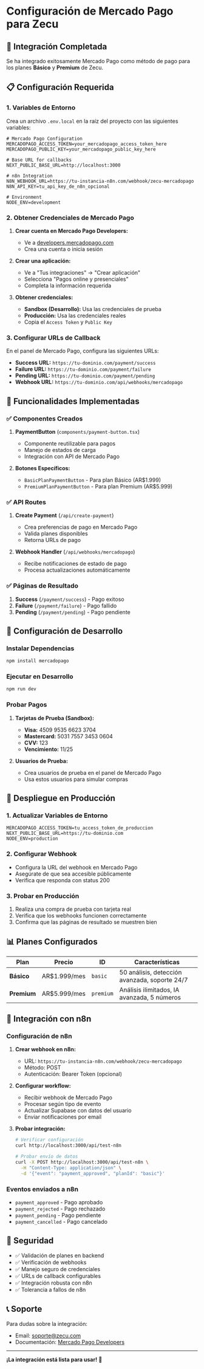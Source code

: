 # Configuración de Mercado Pago para Zecu

## 🚀 Integración Completada

Se ha integrado exitosamente Mercado Pago como método de pago para los planes **Básico** y **Premium** de Zecu.

## 📋 Configuración Requerida

### 1. Variables de Entorno

Crea un archivo `.env.local` en la raíz del proyecto con las siguientes variables:

```env
# Mercado Pago Configuration
MERCADOPAGO_ACCESS_TOKEN=your_mercadopago_access_token_here
MERCADOPAGO_PUBLIC_KEY=your_mercadopago_public_key_here

# Base URL for callbacks
NEXT_PUBLIC_BASE_URL=http://localhost:3000

# n8n Integration
N8N_WEBHOOK_URL=https://tu-instancia-n8n.com/webhook/zecu-mercadopago
N8N_API_KEY=tu_api_key_de_n8n_opcional

# Environment
NODE_ENV=development
```

### 2. Obtener Credenciales de Mercado Pago

1. **Crear cuenta en Mercado Pago Developers:**
   - Ve a [developers.mercadopago.com](https://developers.mercadopago.com)
   - Crea una cuenta o inicia sesión

2. **Crear una aplicación:**
   - Ve a "Tus integraciones" → "Crear aplicación"
   - Selecciona "Pagos online y presenciales"
   - Completa la información requerida

3. **Obtener credenciales:**
   - **Sandbox (Desarrollo):** Usa las credenciales de prueba
   - **Producción:** Usa las credenciales reales
   - Copia el `Access Token` y `Public Key`

### 3. Configurar URLs de Callback

En el panel de Mercado Pago, configura las siguientes URLs:

- **Success URL:** `https://tu-dominio.com/payment/success`
- **Failure URL:** `https://tu-dominio.com/payment/failure`
- **Pending URL:** `https://tu-dominio.com/payment/pending`
- **Webhook URL:** `https://tu-dominio.com/api/webhooks/mercadopago`

## 🎯 Funcionalidades Implementadas

### ✅ Componentes Creados

1. **PaymentButton** (`components/payment-button.tsx`)
   - Componente reutilizable para pagos
   - Manejo de estados de carga
   - Integración con API de Mercado Pago

2. **Botones Específicos:**
   - `BasicPlanPaymentButton` - Para plan Básico (AR$1.999)
   - `PremiumPlanPaymentButton` - Para plan Premium (AR$5.999)

### ✅ API Routes

1. **Create Payment** (`/api/create-payment`)
   - Crea preferencias de pago en Mercado Pago
   - Valida planes disponibles
   - Retorna URLs de pago

2. **Webhook Handler** (`/api/webhooks/mercadopago`)
   - Recibe notificaciones de estado de pago
   - Procesa actualizaciones automáticamente

### ✅ Páginas de Resultado

1. **Success** (`/payment/success`) - Pago exitoso
2. **Failure** (`/payment/failure`) - Pago fallido
3. **Pending** (`/payment/pending`) - Pago pendiente

## 🔧 Configuración de Desarrollo

### Instalar Dependencias

```bash
npm install mercadopago
```

### Ejecutar en Desarrollo

```bash
npm run dev
```

### Probar Pagos

1. **Tarjetas de Prueba (Sandbox):**
   - **Visa:** 4509 9535 6623 3704
   - **Mastercard:** 5031 7557 3453 0604
   - **CVV:** 123
   - **Vencimiento:** 11/25

2. **Usuarios de Prueba:**
   - Crea usuarios de prueba en el panel de Mercado Pago
   - Usa estos usuarios para simular compras

## 🚀 Despliegue en Producción

### 1. Actualizar Variables de Entorno

```env
MERCADOPAGO_ACCESS_TOKEN=tu_access_token_de_produccion
NEXT_PUBLIC_BASE_URL=https://tu-dominio.com
NODE_ENV=production
```

### 2. Configurar Webhook

- Configura la URL del webhook en Mercado Pago
- Asegúrate de que sea accesible públicamente
- Verifica que responda con status 200

### 3. Probar en Producción

1. Realiza una compra de prueba con tarjeta real
2. Verifica que los webhooks funcionen correctamente
3. Confirma que las páginas de resultado se muestren bien

## 📊 Planes Configurados

| Plan | Precio | ID | Características |
|------|--------|----|----|
| **Básico** | AR$1.999/mes | `basic` | 50 análisis, detección avanzada, soporte 24/7 |
| **Premium** | AR$5.999/mes | `premium` | Análisis ilimitados, IA avanzada, 5 números |

## 🔗 Integración con n8n

### Configuración de n8n
1. **Crear webhook en n8n:**
   - URL: `https://tu-instancia-n8n.com/webhook/zecu-mercadopago`
   - Método: POST
   - Autenticación: Bearer Token (opcional)

2. **Configurar workflow:**
   - Recibir webhook de Mercado Pago
   - Procesar según tipo de evento
   - Actualizar Supabase con datos del usuario
   - Enviar notificaciones por email

3. **Probar integración:**
   ```bash
   # Verificar configuración
   curl http://localhost:3000/api/test-n8n
   
   # Probar envío de datos
   curl -X POST http://localhost:3000/api/test-n8n \
     -H "Content-Type: application/json" \
     -d '{"event": "payment_approved", "planId": "basic"}'
   ```

### Eventos enviados a n8n
- `payment_approved` - Pago aprobado
- `payment_rejected` - Pago rechazado  
- `payment_pending` - Pago pendiente
- `payment_cancelled` - Pago cancelado

## 🔐 Seguridad

- ✅ Validación de planes en backend
- ✅ Verificación de webhooks
- ✅ Manejo seguro de credenciales
- ✅ URLs de callback configurables
- ✅ Integración robusta con n8n
- ✅ Tolerancia a fallos de n8n

## 📞 Soporte

Para dudas sobre la integración:
- Email: soporte@zecu.com
- Documentación: [Mercado Pago Developers](https://developers.mercadopago.com)

---

**¡La integración está lista para usar!** 🎉

